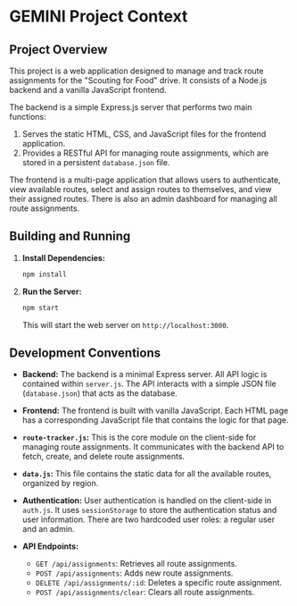 # GEMINI Project Context

## Project Overview

This project is a web application designed to manage and track route assignments for the "Scouting for Food" drive. It consists of a Node.js backend and a vanilla JavaScript frontend.

The backend is a simple Express.js server that performs two main functions:
1.  Serves the static HTML, CSS, and JavaScript files for the frontend application.
2.  Provides a RESTful API for managing route assignments, which are stored in a persistent `database.json` file.

The frontend is a multi-page application that allows users to authenticate, view available routes, select and assign routes to themselves, and view their assigned routes. There is also an admin dashboard for managing all route assignments.

## Building and Running

1.  **Install Dependencies:**
    ```bash
    npm install
    ```

2.  **Run the Server:**
    ```bash
    npm start
    ```
    This will start the web server on `http://localhost:3000`.

## Development Conventions

*   **Backend:** The backend is a minimal Express server. All API logic is contained within `server.js`. The API interacts with a simple JSON file (`database.json`) that acts as the database.

*   **Frontend:** The frontend is built with vanilla JavaScript. Each HTML page has a corresponding JavaScript file that contains the logic for that page.

*   **`route-tracker.js`:** This is the core module on the client-side for managing route assignments. It communicates with the backend API to fetch, create, and delete route assignments.

*   **`data.js`:** This file contains the static data for all the available routes, organized by region.

*   **Authentication:** User authentication is handled on the client-side in `auth.js`. It uses `sessionStorage` to store the authentication status and user information. There are two hardcoded user roles: a regular user and an admin.

*   **API Endpoints:**
    *   `GET /api/assignments`: Retrieves all route assignments.
    *   `POST /api/assignments`: Adds new route assignments.
    *   `DELETE /api/assignments/:id`: Deletes a specific route assignment.
    *   `POST /api/assignments/clear`: Clears all route assignments.
